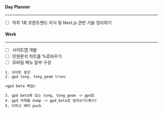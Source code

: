 
#### Day Planner
---
- [ ] 하루 1회 프론트엔드 지식 및 Next.js 관련 기술 정리하기


#### Work
---
- [ ] 사이트맵 개발
- [ ] 민원분석 차트를 %로바꾸기
- [ ] 모바일 메뉴 일부 구성

```
1. 사이트 중단 
2. gpd tong, tong_geom trunc

<gpd beta 백업>

3. gpd beta에 있는 tong, tong_geom -> gpd로
4. gpd 자체를 dump -> gpd_beta로 덮어쓰기(복사)
5. 다하고 베타 push
```